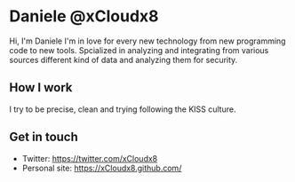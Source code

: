 # Daniele @xCloudx8
Hi, I'm Daniele I'm  in love for every new technology from new programming code to new tools. Spcialized in analyzing and integrating from various sources different kind of data and analyzing them for security.

## How I work
I try to be precise, clean and trying following the KISS culture.

## Get in touch
- Twitter: https://twitter.com/xCloudx8
- Personal site: https://xCloudx8.github.com/
